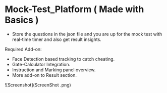 # Mock-Test_Platform ( Made with Basics )
- Store the questions in the json file and you are up for the mock test with real-time timer and also get result insights.

Required Add-on:
- Face Detection based tracking to catch cheating.
- Gate-Calculator Integration.
- Instruction and Marking panel overview.
- More add-on to Result section.

![Screenshot](ScreenShot .png)
